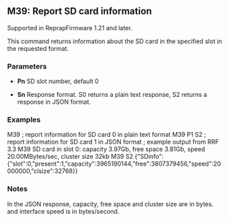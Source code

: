 ## M39: Report SD card information

Supported in ReprapFirmware 1.21 and later.

This command returns information about the SD card in the specified slot in the requested format.

### Parameters

- **Pn** SD slot number, default 0

- **Sn** Response format. S0 returns a plain text response, S2 returns a response in JSON format.

### Examples

M39 ; report information for SD card 0 in plain text format M39 P1 S2 ; report information for SD card 1 in JSON format ; example output from RRF 3.3 M39 SD card in slot 0: capacity 3.97Gb, free space 3.81Gb, speed 20.00MBytes/sec, cluster size 32kb M39 S2 {"SDinfo":{"slot":0,"present":1,"capacity":3965190144,"free":3807379456,"speed":20000000,"clsize":32768}}

### Notes

In the JSON response, capacity, free space and cluster size are in bytes. and interface speed is in bytes/second.

